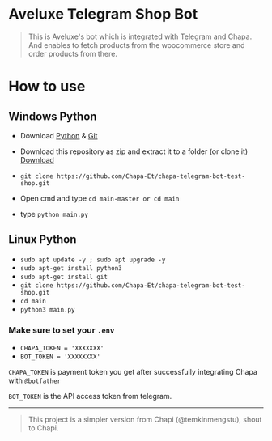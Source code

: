 # Aveluxe Telegram Shop Bot

> This is Aveluxe's bot which is integrated with Telegram and Chapa. 
> And enables to fetch products from the woocommerce store and order products from there.

# How to use

## Windows Python
- Download [Python](https://www.python.org/downloads/) & [Git](https://git-scm.com/downloads)
- Download this repository as zip and extract it to a folder (or clone it) [Download](https://github.com/Xnuvers007/main/archive/refs/heads/master.zip)

- ``` git clone https://github.com/Chapa-Et/chapa-telegram-bot-test-shop.git ```
- Open cmd and type ``` cd main-master or cd main ```
- type ``` python main.py ```

## Linux Python
- ``` sudo apt update -y ; sudo apt upgrade -y ```
- ``` sudo apt-get install python3 ```
- ``` sudo apt-get install git ```
- ``` git clone https://github.com/Chapa-Et/chapa-telegram-bot-test-shop.git ```
- ``` cd main ```
- ``` python3 main.py ```

### Make sure to set your `.env`

- `CHAPA_TOKEN = 'XXXXXXX'`
- `BOT_TOKEN = 'XXXXXXXX'`

`CHAPA_TOKEN` is payment token you get after successfully integrating Chapa with `@botfather`

`BOT_TOKEN` is the API access token from telegram. 


-----
> This project is a simpler version from Chapi (@temkinmengstu), shout to Chapi. 